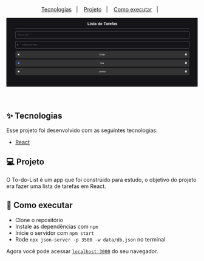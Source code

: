 <p align="center">
  <a href="#-tecnologias">Tecnologias</a>&nbsp;&nbsp;&nbsp;|&nbsp;&nbsp;&nbsp;
  <a href="#-projeto">Projeto</a>&nbsp;&nbsp;&nbsp;|&nbsp;&nbsp;&nbsp;
  <a href="#-como-executar">Como executar</a>&nbsp;&nbsp;&nbsp;|&nbsp;&nbsp;&nbsp;
</p>

<p align="center">
  <img alt="Projeto" src="https://github.com/Vinicius-Barbosa-Santos/react_to_do_list/blob/main/to_do.png">
</p>

<br>

## ✨ Tecnologias

Esse projeto foi desenvolvido com as seguintes tecnologias:

- [React](https://reactjs.org)

## 💻 Projeto

O To-do-List é um app que foi constrúido para estudo, o objetivo do projeto era fazer uma lista de tarefas em React.

## 🚀 Como executar

- Clone o repositório
- Instale as dependências com `npm`
- Inicie o servidor com `npm start`
- Rode `npx json-server -p 3500 -w data/db.json` no terminal

Agora você pode acessar [`localhost:3000`](http://localhost:3000) do seu navegador.

